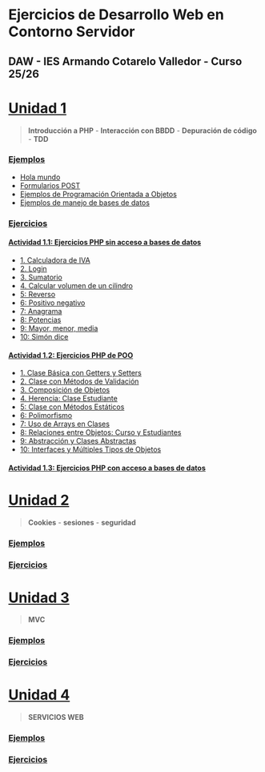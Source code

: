 # Ejercicios de Desarrollo Web en Contorno Servidor
## DAW - IES Armando Cotarelo Valledor - Curso 25/26
# [Unidad 1](UD1)
 > **Introducción a PHP** - **Interacción con BBDD** - **Depuración de código** - **TDD**
 
### [Ejemplos](UD1/Ejemplos)
* [Hola mundo](UD1/Ejemplos/hola_mundo.php)
* [Formularios POST](UD1/Ejemplos/formulario.php)
* [Ejemplos de Programación Orientada a Objetos](UD1/Ejemplos/poo)
* [Ejemplos de manejo de bases de datos](UD1/Ejemplos/bbdd)

### [Ejercicios](UD1/Ejercicios)
#### [Actividad 1.1: Ejercicios PHP sin acceso a bases de datos](UD1/Ejercicios/1_1)
* [1. Calculadora de IVA](UD1/Ejercicios/1_1/e01.php)
* [2. Login](UD1/Ejercicios/1_1/e02.php)
* [3. Sumatorio](UD1/Ejercicios/1_1/e03.php)
* [4. Calcular volumen de un cilindro](UD1/Ejercicios/1_1/e04.php)
* [5: Reverso](UD1/Ejercicios/1_1/e05.php)
* [6: Positivo negativo](UD1/Ejercicios/1_1/e06.php)
* [7: Anagrama](UD1/Ejercicios/1_1/e07.php)
* [8: Potencias](UD1/Ejercicios/1_1/e08.php)
* [9: Mayor, menor, media](UD1/Ejercicios/1_1/e09.php)
* [10: Simón dice](UD1/Ejercicios/1_1/e10.php)

#### [Actividad 1.2: Ejercicios PHP de POO](UD1/Ejercicios/1_2)
* [1. Clase Básica con Getters y Setters](UD1/Ejercicios/1_2/e01.php)
* [2. Clase con Métodos de Validación](UD1/Ejercicios/1_2/e02.php)
* [3. Composición de Objetos](UD1/Ejercicios/1_2/e03.php)
* [4. Herencia: Clase Estudiante](UD1/Ejercicios/1_2/e04.php)
* [5: Clase con Métodos Estáticos](UD1/Ejercicios/1_2/e05.php)
* [6: Polimorfismo](UD1/Ejercicios/1_2/e06.php)
* [7: Uso de Arrays en Clases](UD1/Ejercicios/1_2/e07.php)
* [8: Relaciones entre Objetos: Curso y Estudiantes](UD1/Ejercicios/1_2/e08.php)
* [9: Abstracción y Clases Abstractas](UD1/Ejercicios/1_2/e09.php)
* [10: Interfaces y Múltiples Tipos de Objetos](UD1/Ejercicios/1_2/e10.php)

#### [Actividad 1.3: Ejercicios PHP con acceso a bases de datos](UD1/Ejercicios/1_3)

# [Unidad 2](UD2)
 > **Cookies** - **sesiones** - **seguridad**
 
### [Ejemplos](UD2/Ejemplos)


### [Ejercicios](UD2/Ejercicios)


# [Unidad 3](UD3)
 > **MVC**
 
### [Ejemplos](UD3/Ejemplos)


### [Ejercicios](UD3/Ejercicios)


# [Unidad 4](UD4)
 > **SERVICIOS WEB**
 
### [Ejemplos](UD4/Ejemplos)

### [Ejercicios](UD4/Ejercicios)
